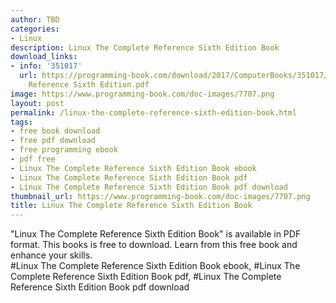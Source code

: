 ```yaml
---
author: TBD
categories:
- Linux
description: Linux The Complete Reference Sixth Edition Book
download_links:
- info: '351017'
  url: https://programming-book.com/download/2017/ComputerBooks/351017/Linux The Complete
    Reference Sixth Edition.pdf
image: https://www.programming-book.com/doc-images/7707.png
layout: post
permalink: /linux-the-complete-reference-sixth-edition-book.html
tags:
- free book download
- free pdf download
- free programming ebook
- pdf free
- Linux The Complete Reference Sixth Edition Book ebook
- Linux The Complete Reference Sixth Edition Book pdf
- Linux The Complete Reference Sixth Edition Book pdf download
thumbnail_url: https://www.programming-book.com/doc-images/7707.png
title: Linux The Complete Reference Sixth Edition Book
---
```


 
<div class="item-desc text-justify">
  "Linux The Complete Reference Sixth Edition Book" is available in PDF format. This books is free to download. Learn from this free book and enhance your skills.
  <br>
  #Linux The Complete Reference Sixth Edition Book ebook, #Linux The Complete Reference Sixth Edition Book pdf, #Linux The Complete Reference Sixth Edition Book pdf download
</div>